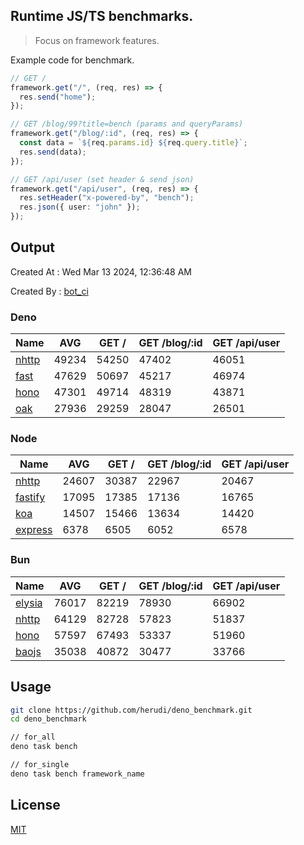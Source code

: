 ## Runtime JS/TS benchmarks.

> Focus on framework features.

Example code for benchmark.
```ts
// GET /
framework.get("/", (req, res) => {
  res.send("home");
});

// GET /blog/99?title=bench (params and queryParams)
framework.get("/blog/:id", (req, res) => {
  const data = `${req.params.id} ${req.query.title}`;
  res.send(data);
});

// GET /api/user (set header & send json)
framework.get("/api/user", (req, res) => {
  res.setHeader("x-powered-by", "bench");
  res.json({ user: "john" });
});
```

## Output
Created At : Wed Mar 13 2024, 12:36:48 AM

Created By : [bot_ci](https://github.com/herudi/deno_benchmarks/commits?author=github-actions%5Bbot%5D)


### Deno
|Name|AVG|GET /|GET /blog/:id|GET /api/user|
|----|----|----|----|----|
|[nhttp](https://github.com/nhttp/nhttp)|49234|54250|47402|46051|
|[fast](https://github.com/danteissaias/fast)|47629|50697|45217|46974|
|[hono](https://github.com/honojs/hono)|47301|49714|48319|43871|
|[oak](https://github.com/oakserver/oak)|27936|29259|28047|26501|
  


### Node
|Name|AVG|GET /|GET /blog/:id|GET /api/user|
|----|----|----|----|----|
|[nhttp](https://github.com/nhttp/nhttp)|24607|30387|22967|20467|
|[fastify](https://github.com/fastify/fastify)|17095|17385|17136|16765|
|[koa](https://github.com/koajs/koa)|14507|15466|13634|14420|
|[express](https://github.com/expressjs/express)|6378|6505|6052|6578|
  


### Bun
|Name|AVG|GET /|GET /blog/:id|GET /api/user|
|----|----|----|----|----|
|[elysia](https://github.com/elysiajs/elysia)|76017|82219|78930|66902|
|[nhttp](https://github.com/nhttp/nhttp)|64129|82728|57823|51837|
|[hono](https://github.com/honojs/hono)|57597|67493|53337|51960|
|[baojs](https://github.com/mattreid1/baojs)|35038|40872|30477|33766|
  



## Usage

```bash
git clone https://github.com/herudi/deno_benchmark.git
cd deno_benchmark

// for_all
deno task bench

// for_single
deno task bench framework_name
```

## License

[MIT](LICENSE)

